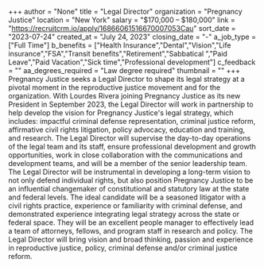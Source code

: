 +++
author = "None"
title = "Legal Director"
organization = "Pregnancy Justice"
location = "New York"
salary = "$170,000 – $180,000"
link = "https://recruitcrm.io/apply/16866061516670007053Cau"
sort_date = "2023-07-24"
created_at = "July 24, 2023"
closing_date = "-"
a_job_type = ["Full Time"]
b_benefits = ["Health Insurance","Dental","Vision","Life insurance","FSA","Transit benefits","Retirement","Sabbatical ","Paid Leave","Paid Vacation","Sick time","Professional development"]
c_feedback = ""
aa_degrees_required = "Law degree required"
thumbnail = ""
+++
Pregnancy Justice seeks a Legal Director to shape its legal strategy at a pivotal moment in the reproductive justice movement and for the organization. With Lourdes Rivera joining Pregnancy Justice as its new President in September 2023, the Legal Director will work in partnership to help develop the vision for Pregnancy Justice's legal strategy, which includes: impactful criminal defense representation, criminal justice reform, affirmative civil rights litigation, policy advocacy, education and training, and research. The Legal Director will supervise the day-to-day operations of the legal team and its staff, ensure professional development and growth opportunities, work in close collaboration with the communications and development teams, and will be a member of the senior leadership team. The Legal Director will be instrumental in developing a long-term vision to not only defend individual rights, but also position Pregnancy Justice to be an influential changemaker of constitutional and statutory law at the state and federal levels. The ideal candidate will be a seasoned litigator with a civil rights practice, experience or familiarity with criminal defense, and demonstrated experience integrating legal strategy across the state or federal space. They will be an excellent people manager to effectively lead a team of attorneys, fellows, and program staff in research and policy. The Legal Director will bring vision and broad thinking, passion and experience in reproductive justice, policy, criminal defense and/or criminal justice reform.
